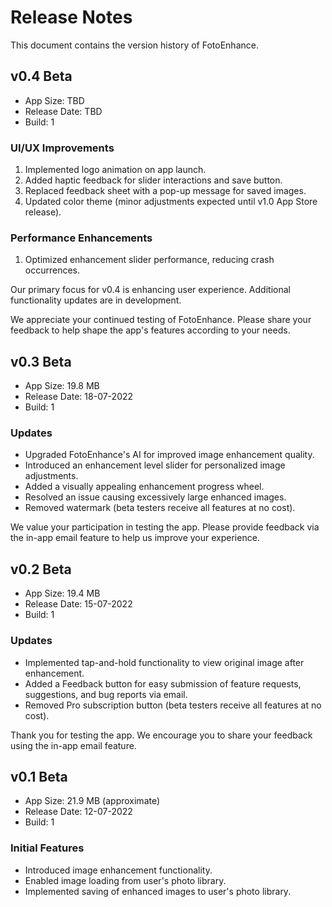 # Release Notes
This document contains the version history of FotoEnhance.

## v0.4 Beta
* App Size: TBD
* Release Date: TBD
* Build: 1

### UI/UX Improvements
1. Implemented logo animation on app launch.
2. Added haptic feedback for slider interactions and save button.
3. Replaced feedback sheet with a pop-up message for saved images.
4. Updated color theme (minor adjustments expected until v1.0 App Store release).

### Performance Enhancements
1. Optimized enhancement slider performance, reducing crash occurrences.

Our primary focus for v0.4 is enhancing user experience. Additional functionality updates are in development.

We appreciate your continued testing of FotoEnhance. Please share your feedback to help shape the app's features according to your needs.

## v0.3 Beta
* App Size: 19.8 MB
* Release Date: 18-07-2022
* Build: 1

### Updates
* Upgraded FotoEnhance's AI for improved image enhancement quality.
* Introduced an enhancement level slider for personalized image adjustments.
* Added a visually appealing enhancement progress wheel.
* Resolved an issue causing excessively large enhanced images.
* Removed watermark (beta testers receive all features at no cost).

We value your participation in testing the app. Please provide feedback via the in-app email feature to help us improve your experience.

## v0.2 Beta
* App Size: 19.4 MB
* Release Date: 15-07-2022
* Build: 1

### Updates
* Implemented tap-and-hold functionality to view original image after enhancement.
* Added a Feedback button for easy submission of feature requests, suggestions, and bug reports via email.
* Removed Pro subscription button (beta testers receive all features at no cost).

Thank you for testing the app. We encourage you to share your feedback using the in-app email feature.

## v0.1 Beta
* App Size: 21.9 MB (approximate)
* Release Date: 12-07-2022
* Build: 1

### Initial Features
* Introduced image enhancement functionality.
* Enabled image loading from user's photo library.
* Implemented saving of enhanced images to user's photo library.
